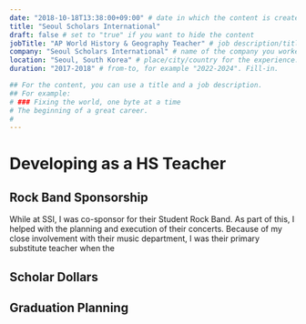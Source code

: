 ```yaml
---
date: "2018-10-18T13:38:00+09:00" # date in which the content is created - defaults to "today"
title: "Seoul Scholars International"
draft: false # set to "true" if you want to hide the content
jobTitle: "AP World History & Geography Teacher" # job description/title. Fill-in
company: "Seoul Scholars International" # name of the company you worked for. Fill-in
location: "Seoul, South Korea" # place/city/country for the experience. Fill-in.
duration: "2017-2018" # from-to, for example "2022-2024". Fill-in.

## For the content, you can use a title and a job description.
## For example:
# ### Fixing the world, one byte at a time
# The beginning of a great career.
#
---
```


# Developing as a HS Teacher

## Rock Band Sponsorship

While at SSI, I was co-sponsor for their Student Rock Band. As part of this, I
helped with the planning and execution of their concerts. Because of my close
involvement with their music department, I was their primary substitute teacher
when the

## Scholar Dollars

## Graduation Planning

